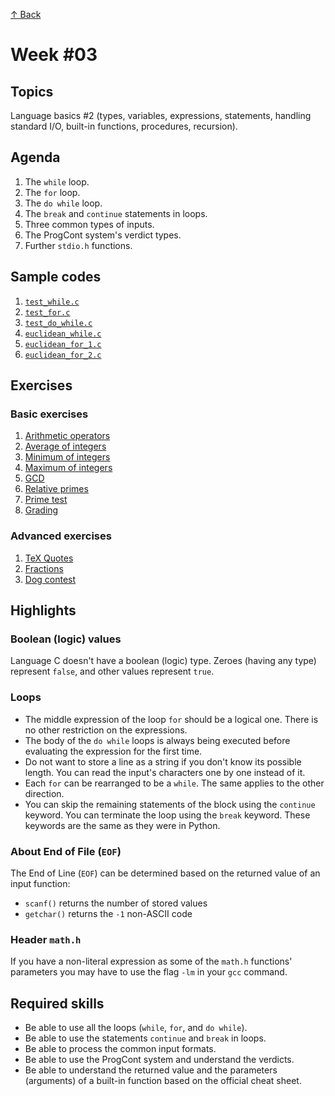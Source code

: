 [↑ Back](../README.md)

# Week #03

## Topics

Language basics #2 (types, variables, expressions, statements, handling standard I/O, built-in functions, procedures, recursion).

## Agenda

1. The `while` loop.
2. The `for` loop.
3. The `do while` loop.
4. The `break` and `continue` statements in loops.
5. Three common types of inputs.
6. The ProgCont system's verdict types.
7. Further `stdio.h` functions.


## Sample codes

1. [`test_while.c`](./samples/test_while.c)
2. [`test_for.c`](./samples/test_for.c)
3. [`test_do_while.c`](./samples/test_do_while.c)
4. [`euclidean_while.c`](./samples/euclidean_while.c)
5. [`euclidean_for_1.c`](./samples/euclidean_for_1.c)
5. [`euclidean_for_2.c`](./samples/euclidean_for_2.c)

## Exercises

### Basic exercises

1. [Arithmetic operators](./exercises/PC200777.md)
2. [Average of integers](./exercises/PC200780.md)
3. [Minimum of integers](./exercises/PC200783.md)
4. [Maximum of integers](./exercises/PC200785.md)
5. [GCD](./exercises/PC200787.md)
6. [Relative primes](./exercises/PC200788.md)
7. [Prime test](./exercises/PC200789.md)
8. [Grading](./exercises/PC200790.md)

### Advanced exercises

1. [TeX Quotes](https://progcont.hu/progcont/100005/?locale=en&pid=272)
2. [Fractions](./exercises/PC200501.md)
3. [Dog contest](./exercises/PC200514.md)

## Highlights

### Boolean (logic) values

Language C doesn't have a boolean (logic) type. Zeroes (having any type) represent `false`, and other values represent `true`.

### Loops

* The middle expression of the loop `for` should be a logical one. There is no other restriction on the expressions.
* The body of the `do while` loops is always being executed before evaluating the expression for the first time.
* Do not want to store a line as a string if you don't know its possible length. You can read the input's characters one by one instead of it.
* Each `for` can be rearranged to be a `while`. The same applies to the other direction.
* You can skip the remaining statements of the block using the `continue` keyword. You can terminate the loop using the `break` keyword. These keywords are the same as they were in Python.

### About End of File (`EOF`)

The End of Line (`EOF`) can be determined based on the returned value of an input function:

* `scanf()` returns the number of stored values
* `getchar()` returns the `-1` non-ASCII code

### Header `math.h`

If you have a non-literal expression as some of the `math.h` functions' parameters you may have to use the flag `-lm` in your `gcc` command.

## Required skills

* Be able to use all the loops (`while`, `for`, and `do while`).
* Be able to use the statements `continue` and `break` in loops.
* Be able to process the common input formats.
* Be able to use the ProgCont system and understand the verdicts.
* Be able to understand the returned value and the parameters (arguments) of a built-in function based on the official cheat sheet.
